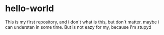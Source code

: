 # hello-world
This is my first repository, and i don´t what is this, but don´t matter.
maybe i can understen in some time. But is not eazy for my, because i'm stupyd
